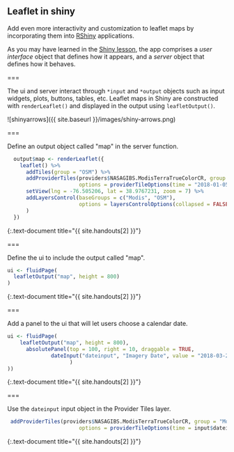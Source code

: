 ---
---

## Leaflet in shiny

Add even more interactivity and customization to leaflet maps by incorporating them into [RShiny](https://shiny.rstudio.com/) applications. 

As you may have learned in the [Shiny lesson](https://cyberhelp.sesync.org/basic-Shiny-lesson/), the app comprises a *user interface* object that defines how it appears, and a *server* object that defines how it behaves. 

===

The ui and server interact through `*input` and `*output` objects such as input widgets, plots, buttons, tables, etc. Leaflet maps in Shiny are constructed with `renderLeaflet()` and displayed in the output using `leafletOutput()`.

![shinyarrows]({{ site.baseurl }}/images/shiny-arrows.png)

===

Define an output object called "map" in the server function. 


~~~r
  output$map <- renderLeaflet({
    leaflet() %>%
      addTiles(group = "OSM") %>%
      addProviderTiles(providers$NASAGIBS.ModisTerraTrueColorCR, group = "Modis",
                       options = providerTileOptions(time = "2018-01-05")) %>%
      setView(lng = -76.505206, lat = 38.9767231, zoom = 7) %>%
      addLayersControl(baseGroups = c("Modis", "OSM"),
                       options = layersControlOptions(collapsed = FALSE)
      )
  })
~~~
{:.text-document title="{{ site.handouts[2] }}"}


===

Define the ui to include the output called "map". 


~~~r
ui <- fluidPage(
  leafletOutput("map", height = 800)
)
~~~
{:.text-document title="{{ site.handouts[2] }}"}


===

Add a panel to the ui that will let users choose a calendar date. 


~~~r
ui <- fluidPage(
    leafletOutput("map", height = 800),
      absolutePanel(top = 100, right = 10, draggable = TRUE,
              dateInput("dateinput", "Imagery Date", value = "2018-03-28"
                    )
))
~~~
{:.text-document title="{{ site.handouts[2] }}"}


===

Use the `dateinput` input object in the Provider Tiles layer.


~~~r
 addProviderTiles(providers$NASAGIBS.ModisTerraTrueColorCR, group = "Modis",
                       options = providerTileOptions(time = input$dateinput))
~~~
{:.text-document title="{{ site.handouts[2] }}"}

